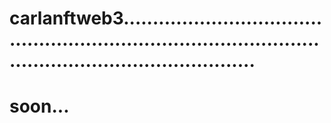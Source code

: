 # carlanftweb3.................................................................................................................................
# soon...
